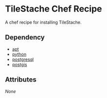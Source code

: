 # TileStache Chef Recipe
A chef recipe for installing TileStache.

## Dependency

* [apt](http://community.opscode.com/cookbooks/apt)
* [python](http://community.opscode.com/cookbooks/python)
* [postgresql](http://community.opscode.com/cookbooks/postgresql)
* [postgis](https://github.com/bmoregeo/chef_postgis)

## Attributes
*None*